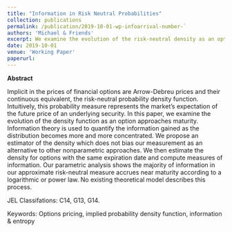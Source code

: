 ```yaml
---
title: "Information in Risk Neutral Probabilities"
collection: publications
permalink: /publication/2019-10-01-wp-infoarrival-number-`
authors: 'Michael & Friends'
excerpt: We examine the evolution of the risk-neutral density as an option approaches maturity, and propose an estimator which does not bias the measurement over time as an alternative to standard nonparametric approaches. We then estimate the density for options with the same expiration date, and compute measures of information.  Parametric analysis shows the majority of information in our approximate risk-neutral measure accrues near maturity according to a logarithmic or power law. No existing theoretical model describes this process.
date: 2019-10-01
venue: 'Working Paper'
paperurl: 
---
```


**Abstract**

Implicit in the prices of financial options are Arrow-Debreu prices and their continuous equivalent, the risk-neutral probability density function. Intuitively, this probability measure represents the market’s expectation of the future price of an underlying security. In this paper, we examine the evolution of the density function as an option approaches maturity. Information theory is used to quantify the information gained as the distribution becomes more and more concentrated. We propose an estimator of the density which does not bias our measurement as an alternative to other nonparametric approaches. We then estimate the density for options with the same expiration date
and compute measures of information. Our parametric analysis shows the majority of information in our approximate risk-neutral measure accrues near maturity according to a logarithmic or power law. No existing theoretical model describes this process.

JEL Classifations: C14, G13, G14.


Keywords: Options pricing, implied probability density function, information & entropy
